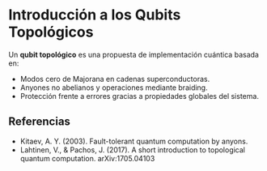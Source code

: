 # Introducción a los Qubits Topológicos

Un **qubit topológico** es una propuesta de implementación cuántica basada en:
- Modos cero de Majorana en cadenas superconductoras.
- Anyones no abelianos y operaciones mediante braiding.
- Protección frente a errores gracias a propiedades globales del sistema.

## Referencias
- Kitaev, A. Y. (2003). Fault-tolerant quantum computation by anyons.
- Lahtinen, V., & Pachos, J. (2017). A short introduction to topological quantum computation. arXiv:1705.04103
